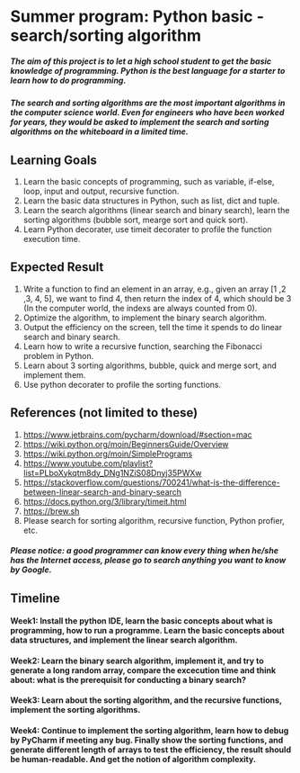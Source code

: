 # Summer program: Python basic - search/sorting algorithm
##### The aim of this project is to let a high school student to get the basic knowledge of programming. Python is the best language for a starter to learn how to do programming.
##### The search and sorting algorithms are the most important algorithms in the computer science world. Even for engineers who have been worked for years, they would be asked to implement the search and sorting algorithms on the whiteboard in a limited time.

## Learning Goals
1. Learn the basic concepts of programming, such as variable, if-else, loop, input and output, recursive function.
2. Learn the basic data structures in Python, such as list, dict and tuple.
3. Learn the search algorithms (linear search and binary search), learn the sorting algorithms (bubble sort, mearge sort and quick sort).
4. Learn Python decorater, use timeit decorater to profile the function execution time.

## Expected Result
1. Write a function to find an element in an array, e.g., given an array [1 ,2 ,3, 4, 5], we want to find 4, then return the index of 4, which should be 3 (In the computer world, the indexs are always counted from 0).
2. Optimize the algorithm, to implement the binary search algorithm.
4. Output the efficiency on the screen, tell the time it spends to do linear search and binary search.
5. Learn how to write a recursive function, searching the Fibonacci problem in Python.
6. Learn about 3 sorting algorithms, bubble, quick and merge sort, and implement them.
7. Use python decorater to profile the sorting functions.

## References (not limited to these)
1. https://www.jetbrains.com/pycharm/download/#section=mac
2. https://wiki.python.org/moin/BeginnersGuide/Overview
3. https://wiki.python.org/moin/SimplePrograms
4. https://www.youtube.com/playlist?list=PLboXykqtm8dy_DNg1NZiS08Dnyj35PWXw
5. https://stackoverflow.com/questions/700241/what-is-the-difference-between-linear-search-and-binary-search
6. https://docs.python.org/3/library/timeit.html
7. https://brew.sh
8. Please search for sorting algorithm, recursive function, Python profier, etc.
##### Please notice: a good programmer can know every thing when he/she has the Internet access, please go to search anything you want to know by Google.

## Timeline

#### Week1: Install the python IDE, learn the basic concepts about what is programming, how to run a programme. Learn the basic concepts about data structures, and implement the linear search algorithm.
#### Week2: Learn the binary search algorithm, implement it, and try to generate a long random array, compare the excecution time and think about: what is the prerequisit for conducting a binary search?
#### Week3: Learn about the sorting algorithm, and the recursive functions, implement the sorting algorithms.
#### Week4: Continue to implement the sorting algorithm, learn how to debug by PyCharm if meeting any bug. Finally show the sorting functions, and generate different length of arrays to test the efficiency, the result should be human-readable. And get the notion of algorithm complexity.
